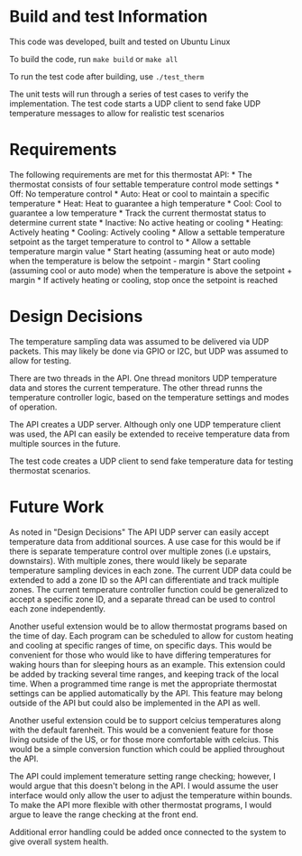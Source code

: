 # Build and test Information

This code was developed, built and tested on Ubuntu Linux

To build the code, run `make build` or `make all`

To run the test code after building, use `./test_therm`

The unit tests will run through a series of test cases to verify the implementation. The test code starts a 
UDP client to send fake UDP temperature messages to allow for realistic test scenarios

# Requirements

The following requirements are met for this thermostat API:
    * The thermostat consists of four settable temperature control mode settings 
        * Off: No temperature control
        * Auto: Heat or cool to maintain a specific temperature
        * Heat: Heat to guarantee a high temperature
        * Cool: Cool to guarantee a low temperature
    * Track the current thermostat status to determine current state
        * Inactive: No active heating or cooling
        * Heating: Actively heating
        * Cooling: Actively cooling
    * Allow a settable temperature setpoint as the target temperature to control to
    * Allow a settable temperature margin value
        * Start heating (assuming heat or auto mode) when the temperature is below the setpoint - margin 
        * Start cooling (assuming cool or auto mode) when the temperature is above the setpoint + margin 
        * If actively heating or cooling, stop once the setpoint is reached

# Design Decisions

The temperature sampling data was assumed to be delivered via UDP packets. This may likely be done via GPIO or I2C, 
but UDP was assumed to allow for testing.

There are two threads in the API. One thread monitors UDP temperature data and stores the current temperature. 
The other thread runns the temperature controller logic, based on the temperature settings and modes of operation.

The API creates a UDP server. Although only one UDP temperature client was used, the API can easily be extended 
to receive temperature data from multiple sources in the future. 

The test code creates a UDP client to send fake temperature data for testing thermostat scenarios.

# Future Work

As noted in "Design Decisions" The API UDP server can easily accept temperature data from additional sources. 
A use case for this would be if there is separate temperature control over multiple zones (i.e upstairs, downstairs). 
With multiple zones, there would likely be separate temperature sampling devices in each zone. The current UDP data 
could be extended to add a zone ID so the API can differentiate and track multiple zones. The current temperature 
controller function could be generalized to accept a specific zone ID, and a separate thread can be used to control 
each zone independently.

Another useful extension would be to allow thermostat programs based on the time of day. Each program can be scheduled 
to allow for custom heating and cooling at specific ranges of time, on specific days. This would be convenient for those 
who would like to have differing temperatures for waking hours than for sleeping hours as an example. This extension 
could be added by tracking several time ranges, and keeping track of the local time. When a programmed time range is met 
the appropriate thermostat settings can be applied automatically by the API. This feature may belong outside of the API 
but could also be implemented in the API as well. 

Another useful extension could be to support celcius temperatures along with the default farenheit. This would be a 
convenient feature for those living outside of the US, or for those more comfortable with celcius. This would be a simple 
conversion function which could be applied throughout the API.

The API could implement temerature setting range checking; however, I would argue that this doesn't belong in the API. 
I would assume the user interface would only allow the user to adjust the temperature within bounds. To make the API 
more flexible with other thermostat programs, I would argue to leave the range checking at the front end.

Additional error handling could be added once connected to the system to give overall system health.

